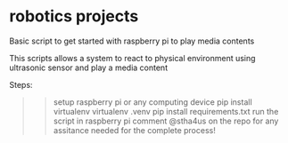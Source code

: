 # robotics projects
Basic script to get started with raspberry pi to play media contents

This scripts allows a system to react to physical environment using ultrasonic sensor
and play a media content

Steps:
>> setup raspberry pi or any computing device
>> pip install virtualenv
>> virtualenv .venv
>> pip install requirements.txt
>> run the script in raspberry pi
>> comment @stha4us on the repo for any assitance needed for the complete process!